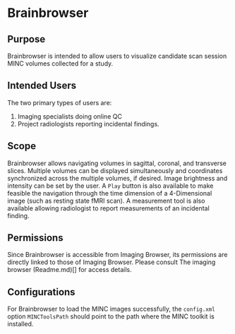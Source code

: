 # Brainbrowser

## Purpose

Brainbrowser is intended to allow users to visualize candidate scan session MINC 
volumes collected for a study.

## Intended Users

The two primary types of users are:
1. Imaging specialists doing online QC
2. Project radiologists reporting incidental findings.


## Scope

Brainbrowser allows navigating volumes in sagittal, coronal, and transverse 
slices. Multiple volumes can be displayed simultaneously and coordinates
synchronized across the multiple volumes, if desired. Image brightness and 
intensity can be set by the user.
A `Play` button is also available to make feasible the navigation through the 
time dimension of a 4-Dimensional image (such as resting state fMRI scan). 
A measurement tool is also available allowing radiologist to report measurements
of an incidental finding.


## Permissions

Since Brainbrowser is accessible from Imaging Browser, its permissions are 
directly linked to those of Imaging Browser. Please consult The imaging browser 
(Readme.md)[] for access details.

## Configurations

For Brainbrowser to load the MINC images successfully, the `config.xml` option 
`MINCToolsPath` should point to the path where the MINC toolkit is installed.



